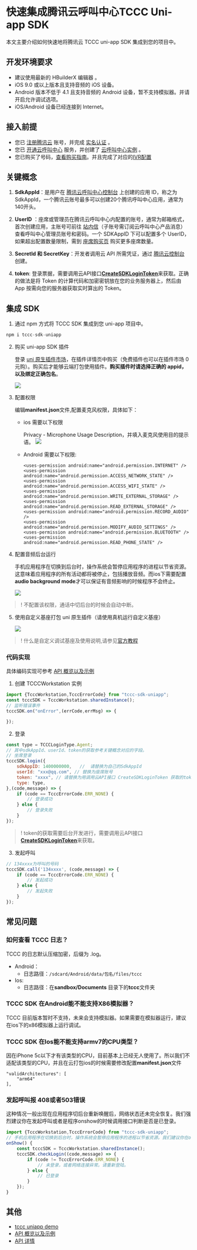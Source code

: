 # 快速集成腾讯云呼叫中心TCCC Uni-app SDK
本文主要介绍如何快速地将腾讯云 TCCC uni-app SDK 集成到您的项目中。

## 开发环境要求
- 建议使用最新的 HBuilderX 编辑器 。
- iOS 9.0 或以上版本且支持音频的 iOS 设备。
- Android 版本不低于 4.1 且支持音频的 Android 设备，暂不支持模拟器。并请开启允许调试选项。
- iOS/Android 设备已经连接到 Internet。

## 接入前提
- 您已 [注册腾讯云](https://cloud.tencent.com/document/product/378/17985) 账号，并完成 [实名认证](https://cloud.tencent.com/document/product/378/3629) 。
- 您已 [开通云呼叫中心](https://cloud.tencent.com/document/product/679/48028#.E6.AD.A5.E9.AA.A41.EF.BC.9A.E5.87.86.E5.A4.87.E5.B7.A5.E4.BD.9C) 服务，并创建了 [云呼叫中心实例](https://cloud.tencent.com/document/product/679/48028#.E6.AD.A5.E9.AA.A42.EF.BC.9A.E5.88.9B.E5.BB.BA.E4.BA.91.E5.91.BC.E5.8F.AB.E4.B8.AD.E5.BF.83.E5.AE.9E.E4.BE.8B) 。
- 您已购买了号码，[查看购买指南](https://cloud.tencent.com/document/product/679/73526)。并且完成了对应的[IVR配置](https://cloud.tencent.com/document/product/679/73549)


## 关键概念


1. **SdkAppId**：是用户在 [腾讯云呼叫中心控制台](https://console.cloud.tencent.com/ccc) 上创建的应用 ID，称之为 SdkAppId，一个腾讯云账号最多可以创建20个腾讯呼叫中心应用，通常为140开头。
[](id:SdkAppId)


2. **UserID** ：座席或管理员在腾讯云呼叫中心内配置的账号，通常为邮箱格式，首次创建应用，主账号可前往 [站内信](https://console.cloud.tencent.com/message)（子账号需订阅云呼叫中心产品消息） 查看呼叫中心管理员账号和密码。一个 SDKAppID 下可以配置多个 UserID，如果超出配置数量限制，需到 [座席购买页](https://buy.cloud.tencent.com/ccc_seat) 购买更多座席数量。
[](id:UserID)


3. **SecretId 和 SecretKey**：开发者调用云 API 所需凭证，通过 [腾讯云控制台](https://console.cloud.tencent.com/cam/capi) 创建。
[](id:SecretId)


4. **token**: 登录票据，需要调用云API接口[**CreateSDKLoginToken**](https://cloud.tencent.com/document/api/679/49227)来获取。正确的做法是将 Token 的计算代码和加密密钥放在您的业务服务器上，然后由 App 按需向您的服务器获取实时算出的 Token。
[](id:token)

## 集成 SDK

1. 通过 npm 方式将 TCCC SDK 集成到您 uni-app 项目中。
```js
npm i tccc-sdk-uniapp
```

2. 购买 uni-app SDK 插件

	登录 [uni 原生插件市场](https://ext.dcloud.net.cn/plugin?id=11219)，在插件详情页中购买（免费插件也可以在插件市场 0 元购）。购买后才能够云端打包使用插件。**购买插件时请选择正确的 appid，以及绑定正确包名**。
	
	![](https://tccc.qcloud.com/assets/doc/Agent/uniapp_images/uniapp_tccc_pugin.png)

3. 配置权限

	编辑**manifest.json**文件,配置麦克风权限，具体如下：
	- ios 需要以下权限

		Privacy - Microphone Usage Description，并填入麦克风使用目的提示语。
		![](https://tccc.qcloud.com/assets/doc/Agent/uniapp_images/ios_qx.png)

	- Android 需要以下权限:
	
		```
		<uses-permission android:name="android.permission.INTERNET" />
		<uses-permission android:name="android.permission.ACCESS_NETWORK_STATE" />
		<uses-permission android:name="android.permission.ACCESS_WIFI_STATE" />
		<uses-permission android:name="android.permission.WRITE_EXTERNAL_STORAGE" />
		<uses-permission android:name="android.permission.READ_EXTERNAL_STORAGE" />
		<uses-permission android:name="android.permission.RECORD_AUDIO" />
		<uses-permission android:name="android.permission.MODIFY_AUDIO_SETTINGS" />
		<uses-permission android:name="android.permission.BLUETOOTH" />
		<uses-permission android:name="android.permission.READ_PHONE_STATE" />
		```

4. 配置音频后台运行

	手机应用程序在切换到后台时，操作系统会暂停应用程序的进程以节省资源。这意味着应用程序的所有活动都将被停止，包括播放音频。而ios下需要配置**audio background mode**才可以保证有音频影响的时候程序不会终止。

	![](https://tccc.qcloud.com/assets/doc/Agent/uniapp_images/ios_model.png)

> ! 不配置该权限，通话中切后台的时候会自动中断。

5. 使用自定义基座打包 uni 原生插件（请使用真机运行自定义基座）

	![](https://tccc.qcloud.com/assets/doc/Agent/uniapp_images/uniapp_run_demo.png)

> ! 什么是自定义调试基座及使用说明,请参见[官方教程](https://uniapp.dcloud.net.cn/tutorial/run/run-app.html#customplayground)

### 代码实现

具体编码实现可参考 [API 概览以及示例](api.md)

1. 创建 TCCCWorkstation 实例

```js
import {TcccWorkstation,TcccErrorCode} from "tccc-sdk-uniapp";
const tcccSDK = TcccWorkstation.sharedInstance();
// 监听错误事件
tcccSDK.on("onError",(errCode,errMsg) => {

});
```

2. 登录

```js
const type = TCCCLoginType.Agent;
// 其中sdkAppId、userId、token的获取参考关键概念对应的字段。
// 坐席登录
tcccSDK.login({
	sdkAppID: 1400000000,	//  请替换为自己的SdkAppId
	userId: "xxx@qq.com", // 替换为座席账号
	token: "xxxx", // 请替换为用调用云API接口 CreateSDKLoginToken 获取的token
	type: type,
},(code,message) => {
	if (code == TcccErrorCode.ERR_NONE) {
		// 登录成功
	} else {
		// 登录失败
	}
});
```
> ! token的获取需要后台开发进行，需要调用云API接口[**CreateSDKLoginToken**](https://cloud.tencent.com/document/api/679/49227)来获取。


3. 发起呼叫


```js
// 134xxxx为呼叫的号码
tcccSDK.call('134xxxx', (code,message) => {
	if (code == TcccErrorCode.ERR_NONE) {
		// 发起成功
	} else {
		// 发起失败
	}
});

```

## 常见问题

###  如何查看 TCCC 日志？

TCCC 的日志默认压缩加密，后缀为 .log。
- Android：
	- 日志路径：`/sdcard/Android/data/包名/files/tccc`
- Ios:
	- 日志路径：在**sandbox/Documents** 目录下的**tccc**文件夹

### TCCC SDK 在Android能不能支持X86模拟器？

TCCC 目前版本暂时不支持，未来会支持模拟器。如果需要在模拟器运行，建议在ios下的x86模拟器上运行调试。

### TCCC SDK 在Ios能不能支持armv7的CPU类型？

因在iPhone 5c以下才有该类型的CPU，目前基本上已经无人使用了。所以我们不适配该类型的CPU，并且在云打包ios的时候需要修改配置**manifest.json**文件


```
"validArchitectures": [
	"arm64"
],
```


### 发起呼叫报 **408或者503错误**

这种情况一般出现在应用程序切后台重新唤醒后，网络状态还未完全恢复。我们强烈建议你在发起呼叫或者是程序onshow的时候调用接口判断是否是已登录。


```js
import {TcccWorkstation,TcccErrorCode} from "tccc-sdk-uniapp";
// 手机应用程序在切换到后台时，操作系统会暂停应用程序的进程以节省资源。我们建议你在onShow的时候做一个登录状态检查
onShow() {
	const tcccSDK = TcccWorkstation.sharedInstance();
	tcccSDK.checkLogin((code,message) => {
		if (code != TcccErrorCode.ERR_NONE) {
			// 未登录，或者网络连接异常。请重新登陆。
		} else {
			// 已登录
		}
	});
}
```

## 其他

- [tccc uniapp demo](https://github.com/TencentCloud/tccc-agent-uniapp-example)
- [API 概览以及示例](https://github.com/TencentCloud/tccc-agent-uniapp-example/api.md)
- [API 详情](https://tccc.qcloud.com/assets/doc/Agent/uniapp-api/TcccWorkstation.html)